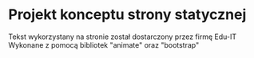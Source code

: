 # Projekt konceptu strony statycznej
Tekst wykorzystany na stronie został dostarczony przez firmę Edu-IT  
Wykonane z pomocą bibliotek "animate" oraz "bootstrap"
